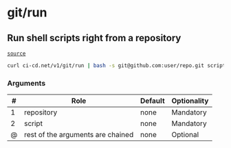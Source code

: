 # git/run

## Run shell scripts right from a repository
[`source`](https://github.com/omrilotan/ci-cd.net/blob/main/src/v1/git/run)

<!--email_off-->
```sh
curl ci-cd.net/v1/git/run | bash -s git@github.com:user/repo.git scripts/function.sh arg1 arg2
```
<!--/email_off-->

### Arguments

| # | Role | Default | Optionality
| --- | --- | --- | ---
| 1 | repository | none | Mandatory
| 2 | script | none | Mandatory
| @ | rest of the arguments are chained | none | Optional

